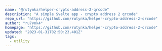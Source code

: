 ```yaml
---
name: "@rutynka/helper-crypto-address-2-qrcode"
description: "A simple Svelte app - crypto address 2 qrcode"
repo_url: "https://github.com/rutynka/helper-crypto-address-2-qrcode"
author: "ru7ynk4"
homepage: "https://github.com/rutynka/helper-crypto-address-2-qrcode"
updated: "2023-01-31T02:50:23.401Z"
tags: 
  - utility
---
```

